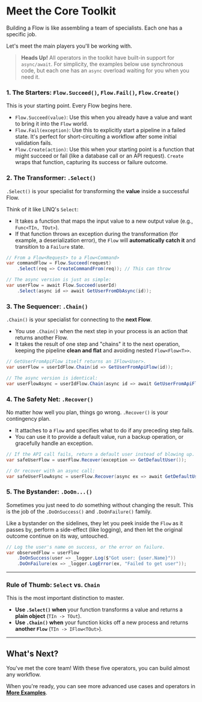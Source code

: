 # Meet the Core Toolkit

Building a Flow is like assembling a team of specialists. Each one has a specific job.

Let's meet the main players you'll be working with.

> **Heads Up!** All operators in the toolkit have built-in support for `async/await`. For simplicity, the examples below use synchronous code, but each one has an `async` overload waiting for you when you need it.

### 1. The Starters: `Flow.Succeed()`, `Flow.Fail()`, `Flow.Create()`

This is your starting point. Every Flow begins here.

*   `Flow.Succeed(value)`: Use this when you already have a value and want to bring it into the `Flow` world.
*   `Flow.Fail(exception)`: Use this to explicitly start a pipeline in a failed state. It's perfect for short-circuiting a workflow after some initial validation fails.
*   `Flow.Create(action)`: Use this when your starting point is a function that might succeed or fail (like a database call or an API request). `Create` wraps that function, capturing its success or failure outcome.

### 2. The Transformer: `.Select()`

`.Select()` is your specialist for transforming the **value** inside a successful Flow.

Think of it like LINQ's `Select`:
* It takes a function that maps the input value to a new output value (e.g., `Func<TIn, TOut>`). 
* If that function throws an exception during the transformation (for example, a deserialization error), the `Flow` will **automatically catch it** and transition to a `Failure` state.

```csharp
// From a Flow<Request> to a Flow<Command>
var commandFlow = Flow.Succeed(request)
    .Select(req => CreateCommandFrom(req)); // This can throw

// The async version is just as simple:
var userFlow = await Flow.Succeed(userId)
    .Select(async id => await GetUserFromDbAsync(id));
```

### 3. The Sequencer: `.Chain()`

`.Chain()` is your specialist for connecting to the **next Flow**.

* You use `.Chain()` when the next step in your process is an action that returns another Flow. 
* It takes the result of one step and "chains" it to the next operation, keeping the pipeline **clean and flat** and avoiding nested `Flow<Flow<T>>`.

```csharp
// GetUserFromApiFlow itself returns an IFlow<User>.
var userFlow = userIdFlow.Chain(id => GetUserFromApiFlow(id));

// The async version is identical:
var userFlowAsync = userIdFlow.Chain(async id => await GetUserFromApiFlowAsync(id));
```

### 4. The Safety Net: `.Recover()`

No matter how well you plan, things go wrong. `.Recover()` is your contingency plan.

* It attaches to a `Flow` and specifies what to do if any preceding step fails.
* You can use it to provide a default value, run a backup operation, or gracefully handle an exception.

```csharp
// If the API call fails, return a default user instead of blowing up.
var safeUserFlow = userFlow.Recover(exception => GetDefaultUser());

// Or recover with an async call:
var safeUserFlowAsync = userFlow.Recover(async ex => await GetDefaultUserFromCacheAsync(ex));
```

### 5. The Bystander: `.DoOn...()`

Sometimes you just need to *do* something without changing the result. This is the job of the `.DoOnSuccess()` and `.DoOnFailure()` family.

Like a bystander on the sidelines, they let you peek inside the `Flow` as it passes by, perform a side-effect (like logging), and then let the original outcome continue on its way, untouched.

```csharp
// Log the user's name on success, or the error on failure.
var observedFlow = userFlow
    .DoOnSuccess(user => _logger.Log($"Got user: {user.Name}"))
    .DoOnFailure(ex => _logger.LogError(ex, "Failed to get user"));
```

---

### Rule of Thumb: `Select` vs. `Chain`

This is the most important distinction to master.

*   **Use `.Select()` when** your function transforms a value and returns a **plain object** (`TIn -> TOut`).
*   **Use `.Chain()` when** your function kicks off a new process and returns **another `Flow`** (`TIn -> IFlow<TOut>`).

---

## What's Next?

You've met the core team! With these five operators, you can build almost any workflow.

When you're ready, you can see more advanced use cases and operators in **[More Examples](./MoreExamples.md)**.
